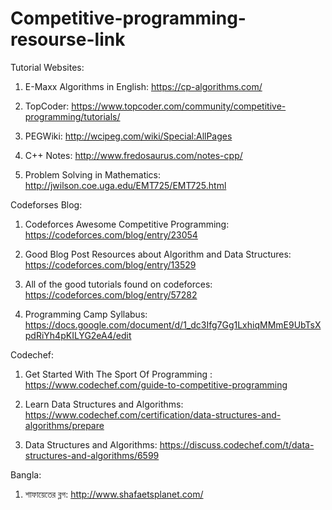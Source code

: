 # Competitive-programming-resourse-link

Tutorial Websites:

1. E-Maxx Algorithms in English: https://cp-algorithms.com/

2. TopCoder: https://www.topcoder.com/community/competitive-programming/tutorials/

3. PEGWiki: http://wcipeg.com/wiki/Special:AllPages

4. C++ Notes:  http://www.fredosaurus.com/notes-cpp/

5. Problem Solving in Mathematics: http://jwilson.coe.uga.edu/EMT725/EMT725.html

Codeforses Blog:

1. Codeforces Awesome Competitive Programming: https://codeforces.com/blog/entry/23054
       
2. Good Blog Post Resources about Algorithm and Data Structures: https://codeforces.com/blog/entry/13529

3. All of the good tutorials found on codeforces: https://codeforces.com/blog/entry/57282

4. Programming Camp Syllabus: https://docs.google.com/document/d/1_dc3Ifg7Gg1LxhiqMMmE9UbTsXpdRiYh4pKILYG2eA4/edit

Codechef:

1. Get Started With The Sport Of Programming : https://www.codechef.com/guide-to-competitive-programming

2. Learn Data Structures and Algorithms: https://www.codechef.com/certification/data-structures-and-algorithms/prepare

3. Data Structures and Algorithms: https://discuss.codechef.com/t/data-structures-and-algorithms/6599


Bangla:

1. শাফায়েতের ব্লগ:  http://www.shafaetsplanet.com/
